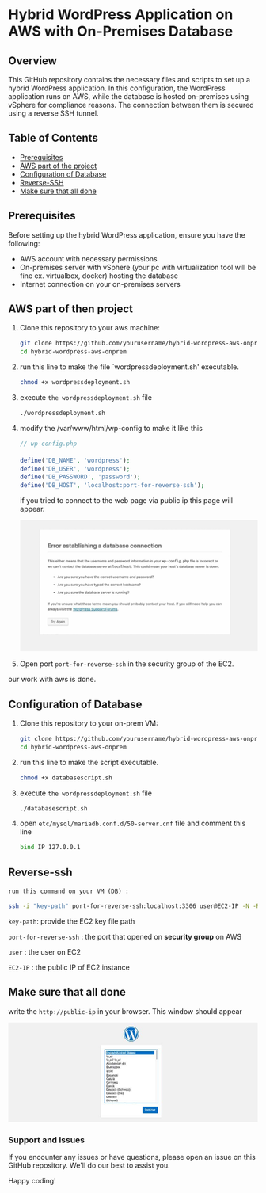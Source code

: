# Hybrid WordPress Application on AWS with On-Premises Database

## Overview

This GitHub repository contains the necessary files and scripts to set up a hybrid WordPress application. In this configuration, the WordPress application runs on AWS, while the database is hosted on-premises using vSphere for compliance reasons. The connection between them is secured using a reverse SSH tunnel.

## Table of Contents

- [Prerequisites](#prerequisites)
- [AWS part of the project](#AWS-part-of-the-project)
- [Configuration of Database](#configuration-of-database)
- [Reverse-SSH](#reverse-ssh)
- [Make sure that all done](#make-sure-that-all-done)


## Prerequisites

Before setting up the hybrid WordPress application, ensure you have the following:

- AWS account with necessary permissions
- On-premises server with vSphere (your pc with virtualization tool will be fine ex. virtualbox, docker) hosting the database
- Internet connection on your on-premises servers

## AWS part of then project

1. Clone this repository to your aws machine:

   ```bash
   git clone https://github.com/yourusername/hybrid-wordpress-aws-onprem.git
   cd hybrid-wordpress-aws-onprem
   ```

2. run this line to make the file `wordpressdeployment.sh' executable.

   ```bash
   chmod +x wordpressdeployment.sh
   ```

3. execute `the wordpressdeployment.sh` file

   ```bash
   ./wordpressdeployment.sh
   ```

4. modify the /var/www/html/wp-config to make it like this

   ```php
   // wp-config.php

   define('DB_NAME', 'wordpress');
   define('DB_USER', 'wordpress');
   define('DB_PASSWORD', 'password');
   define('DB_HOST', 'localhost:port-for-reverse-ssh');
   ```

    if you tried to connect to the web page via public ip this page will appear.

   ![Screenshot](images/error.jpg)

5. Open port `port-for-reverse-ssh` in the security group of the EC2.

our work with aws is done.


## Configuration of Database

1. Clone this repository to your on-prem VM:

   ```bash
   git clone https://github.com/yourusername/hybrid-wordpress-aws-onprem.git
   cd hybrid-wordpress-aws-onprem
   ```

2. run this line to make the script executable.

   ```bash
   chmod +x databasescript.sh
   ```

3. execute `the wordpressdeployment.sh` file

   ```bash
   ./databasescript.sh
   ```

4. open `etc/mysql/mariadb.conf.d/50-server.cnf` file and comment this line

   ```bash
   bind IP 127.0.0.1
   ```

## Reverse-ssh

    run this command on your VM (DB) :

   ```bash
   ssh -i "key-path" port-for-reverse-ssh:localhost:3306 user@EC2-IP -N -R
   ```
   
   `key-path`: provide the EC2 key file path

   `port-for-reverse-ssh` : the port that opened on **security group** on AWS

   `user` : the user on EC2 

   `EC2-IP` : the public IP of EC2 instance
   
## Make sure that all done
write the `http://public-ip` in your browser. This window should appear

  ![welcomepage](images/welcome.jpg)
### Support and Issues
If you encounter any issues or have questions, please open an issue on this GitHub repository. We'll do our best to assist you.

Happy coding!